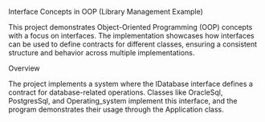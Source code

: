 Interface Concepts in OOP (Library Management Example)

This project demonstrates Object-Oriented Programming (OOP) concepts with a focus on interfaces. 
The implementation showcases how interfaces can be used to define contracts for different classes, 
ensuring a consistent structure and behavior across multiple implementations.

Overview

The project implements a system where the IDatabase interface defines a contract for database-related operations. 
Classes like OracleSql, PostgresSql, and Operating_system implement this interface, and the program demonstrates their usage through the Application class.
